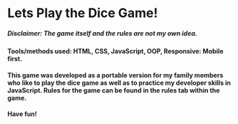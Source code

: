 # Lets Play the Dice Game!

##### *Disclaimer: The game itself and the rules are not my own idea.*

#### Tools/methods used: HTML, CSS, JavaScript, OOP, Responsive: Mobile first.

#### This game was developed as a portable version for my family members who like to play the dice game as well as to practice my developer skills in JavaScript. Rules for the game can be found in the rules tab within the game.

#### Have fun!

